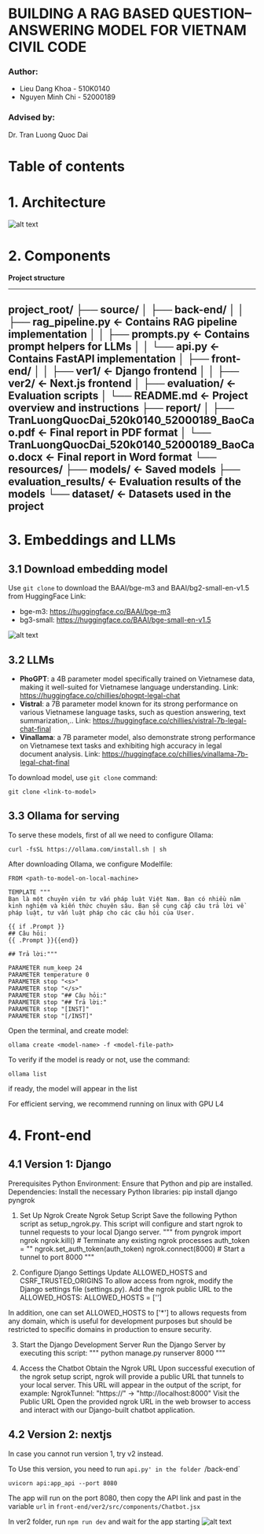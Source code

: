 # BUILDING A RAG BASED QUESTION–ANSWERING MODEL FOR VIETNAM CIVIL CODE

### Author:

- Lieu Dang Khoa - 510K0140
- Nguyen Minh Chi - 52000189

### Advised by:

Dr. Tran Luong Quoc Dai

# Table of contents

# 1. Architecture

![alt text](<Advanced RAG.png>)

# 2. Components

**Project structure**

---
project_root/
├── source/
│   ├── back-end/
│   │   ├── rag_pipeline.py               <- Contains RAG pipeline implementation
│   │   ├── prompts.py                    <- Contains prompt helpers for LLMs
│   │   └── api.py                        <- Contains FastAPI implementation
│   ├── front-end/
│   │   ├── ver1/                         <- Django frontend
│   │   ├── ver2/                         <- Next.js frontend
│   ├── evaluation/                       <- Evaluation scripts
│   └── README.md                         <- Project overview and instructions
├── report/
│   ├── TranLuongQuocDai_520k0140_52000189_BaoCao.pdf                 <- Final report in PDF format
│   └── TranLuongQuocDai_520k0140_52000189_BaoCao.docx                <- Final report in Word format
└── resources/
    ├── models/                           <- Saved models
    ├── evaluation_results/               <- Evaluation results of the models
    └── dataset/                          <- Datasets used in the project
---

# 3. Embeddings and LLMs

## 3.1 Download embedding model

Use `git clone` to download the BAAI/bge-m3 and BAAI/bg2-small-en-v1.5 from HuggingFace
Link:

- bge-m3: https://huggingface.co/BAAI/bge-m3
- bg3-small: https://huggingface.co/BAAI/bge-small-en-v1.5

![alt text](image-1.png)

## 3.2 LLMs

- **PhoGPT**: a 4B parameter model specifically trained on Vietnamese
  data, making it well-suited for Vietnamese language understanding.
  Link: https://huggingface.co/chillies/phogpt-legal-chat
- **Vistral**: a 7B parameter model known for its strong performance on
  various Vietnamese language tasks, such as question answering, text
  summarization,..
  Link: https://huggingface.co/chillies/vistral-7b-legal-chat-final
- **Vinallama**: a 7B parameter model, also demonstrate strong
  performance on Vietnamese text tasks and exhibiting high accuracy in
  legal document analysis.
  Link: https://huggingface.co/chillies/vinallama-7b-legal-chat-final

To download model, use `git clone` command:

```
git clone <link-to-model>
```

## 3.3 Ollama for serving

To serve these models, first of all we need to configure Ollama:

```code
curl -fsSL https://ollama.com/install.sh | sh
```

After downloading Ollama, we configure Modelfile:

```
FROM <path-to-model-on-local-machine>

TEMPLATE """
Bạn là một chuyên viên tư vấn pháp luật Việt Nam. Bạn có nhiều năm kinh nghiệm và kiến thức chuyên sâu. Bạn sẽ cung cấp câu trả lời về pháp luật, tư vấn luật pháp cho các câu hỏi của User.

{{ if .Prompt }}
## Câu hỏi:
{{ .Prompt }}{{end}}

## Trả lời:"""

PARAMETER num_keep 24
PARAMETER temperature 0
PARAMETER stop "<s>"
PARAMETER stop "</s>"
PARAMETER stop "## Câu hỏi:"
PARAMETER stop "## Trả lời:"
PARAMETER stop "[INST]"
PARAMETER stop "[/INST]"
```

Open the terminal, and create model:

```
ollama create <model-name> -f <model-file-path>
```

To verify if the model is ready or not, use the command:

```
ollama list
```

if ready, the model will appear in the list

For efficient serving, we recommend running on linux with GPU L4

# 4. Front-end

## 4.1 Version 1: Django

Prerequisites
Python Environment: Ensure that Python and pip are installed.
Dependencies: Install the necessary Python libraries:
pip install django pyngrok

1. Set Up Ngrok
   Create Ngrok Setup Script
   Save the following Python script as setup_ngrok.py. This script will configure and start ngrok to tunnel requests to your local Django server.
   """
   from pyngrok import ngrok
   ngrok.kill() # Terminate any existing ngrok processes
   auth_token = "<your-ngrok-auth-token>"
   ngrok.set_auth_token(auth_token)
   ngrok.connect(8000) # Start a tunnel to port 8000
   """

2. Configure Django Settings
   Update ALLOWED_HOSTS and CSRF_TRUSTED_ORIGINS
   To allow access from ngrok, modify the Django settings file (settings.py). Add the ngrok public URL to the ALLOWED_HOSTS:
   ALLOWED_HOSTS = ['<your-ngrok-url>']

In addition, one can set ALLOWED_HOSTS to ['*'] to allows requests from any domain, which is useful for development purposes but should be restricted to specific domains in production to ensure security.

3. Start the Django Development Server
   Run the Django Server by executing this script:
   """
   python manage.py runserver 8000
   """

4. Access the Chatbot
   Obtain the Ngrok URL
   Upon successful execution of the ngrok setup script, ngrok will provide a public URL that tunnels to your local server. This URL will appear in the output of the script, for example:
   NgrokTunnel: "https://<your-ngrok-url>" -> "http://localhost:8000"
   Visit the Public URL
   Open the provided ngrok URL in the web browser to access and interact with our Django-built chatbot application.

## 4.2 Version 2: nextjs

In case you cannot run version 1, try v2 instead.

To Use this version, you need to run `api.py' in the folder `/back-end`

```
uvicorn api:app_api --port 8080
```

The app will run on the port 8080, then copy the API link and past in the variable `url` in `front-end/ver2/src/components/Chatbot.jsx`

In ver2 folder, run `npm run dev` and wait for the app starting
![alt text](image.png)

